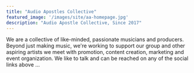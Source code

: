 ```yaml
---
title: "Audio Apostles Collective"
featured_image: '/images/site/aa-homepage.jpg'
description: "Audio Apostle Collective, Since 2017"
---
```

We are a collective of like-minded, passionate musicians and producers. Beyond just making music, we're working to support our group and other aspiring artists we meet with promotion, content creation, marketing and event organization. We like to talk and can be reached on any of the social links above ...
